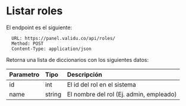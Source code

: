 Listar roles
============

El endpoint es el siguiente:

      URL: https://panel.validu.co/api/roles/                   
      Method: POST      
      Content-Type: application/json

Retorna una lista de diccionarios con los siguientes datos:

| Parametro      | Tipo | Descripción     |
| :---        |    :----   |          :--- |
|id|int|El id del rol en el sistema|
|name|string|El nombre del rol (Ej. admin, empleado)|